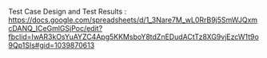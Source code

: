 Test Case Design and Test Results : https://docs.google.com/spreadsheets/d/1_3Nare7M_wL0RrB9j5SmWJQxmcDANQ_ICeGmlGSjPoc/edit?fbclid=IwAR3kOsYuAYZC4Apg5KKMsboY8tdZnEDudACtTz8XG9vjEzcW1t9o9Qp1SIs#gid=1039870613

